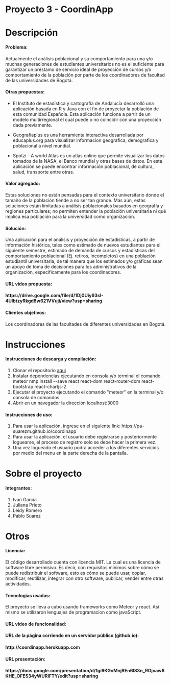 # Proyecto 3 - CoordinApp
# Descripción
<h4>Problema:</h4>
Actualmente el análisis poblacional y su comportamiento para una y/o muchas generaciones de estudiantes universitarios no es el suficiente para garantizar un préstamo de servicio ideal de proyección de cursos y/o comportamiento de la población por parte de los coordinadores de facultad de las universidades de Bogotá.<br>
<h4>Otras propuestas:</h4>

- El Instituto de estadística y cartografía de Andalucía desarrolló una aplicación basada en R y Java con el fin de proyectar la población de esta comunidad Española. Esta aplicación funciona a partir de un modelo multirregional el cual puede o no coincidir con una proyección dada previamente.

- Geografiaplus es una herramienta interactiva desarrollada por educaplus.org para visualizar informacion geografica, demografica y poblacional a nivel mundial.

- Spotzi - A world Atlas es un atlas online que permite visualizar los datos tomados de la NASA, el Banco mundial y otras bases de datos. En esta aplicación se puede encontrar información poblacional, de cultura, salud, transporte entre otras.

<h4>Valor agregado:</h4>
Estas soluciones no están pensadas para el contexto universitario donde el tamaño de la población tiende a no ser tan grande. Más aún, estas soluciones están limitadas a análisis poblacionales basados en geografía y regiones particulares; no permiten entender la población universitaria ni qué implica esa población para la universidad como organización.<br>

<h4>Solución:</h4>
Una aplicación para el análisis y proyección de estadísticas, a partir de información histórica, tales como estimado de nuevos estudiantes para el siguiente semestre, estimado de demanda de cursos y estadísticas del comportamiento poblacional (Ej. retiros, incompletos) en una población estudiantil universitaria, de tal manera que los estimados y/o gráficas sean un apoyo de toma de decisiones para los administrativos de la organización, específicamente para los coordinadores.<br>
<h4>URL video propuesta:<h4>
https://drive.google.com/file/d/1Dj0Uiy93sI-4UlbtzyRkgd8w621VVuji/view?usp=sharing
<h4>Clientes objetivos:</h4>
Los coordinadores de las facultades de diferentes universidades en Bogotá.

# Instrucciones
<h4>Instrucciones de descarga y compilación:</h4>
<ol>
  <li>Clonar el repositorio <a href="https://github.com/pa-suarezm/coordinapp">aqui</a></li>
  <li>Instalar dependencias ejecutando en consola y/o terminal el comando meteor nmp install --save react react-dom react-router-dom react-bootstrap react-chartjs-2</li>
  <li>Ejecutar el proyecto ejecutando el comando "meteor" en la terminal y/o consola de comandos</li>
  <li>Abrir en un navegador la dirección localhost:3000</li>
</ol>

<h4>Instrucciones de uso:</h4>
<ol>
  <li>Para usar la aplicación, ingrese en el siguiente link: https://pa-suarezm.github.io/coordinapp</li>
  <li>Para usar la aplicación, el usuario debe registrarse y posteriormente loguearse, el proceso de registro solo se debe hacer la primera vez.</li>
  <li>Una vez logueado el usuario podra acceder a los diferentes servicios por medio del menu en la parte derecha de la pantalla.</li>
</ol> 

# Sobre el proyecto
<h4>Integrantes:</h4>
<ol>
  <li>Ivan Garcia</li>
  <li>Juliana Prieto</li>
  <li>Leidy Romero</li>
  <li>Pablo Suarez</li>
</ol> 

# Otros
<h4>Licencia:</h4>
El código desarrollado cuenta con licencia MIT. La cual es una licencia de software libre permisivo. Es decir, con requisitos mínimos sobre cómo se puede redistribuir el software, esto es cómo se puede usar, copiar, modificar, reutilizar, integrar con otro software, publicar, vender entre otras actividades.

<h4>Tecnologias usadas:</h4>
El proyecto se lleva a cabo usando frameworks como Meteor y react. Así mismo se utilizaron lenguajes de programacion como javaScript.
<h4>URL video de funcionalidad:<h4>
  
<h4>URL de la página corriendo en un servidor público (github.io):<h4>
http://coordinapp.herokuapp.com

<h4>URL presentación:<h4>
https://docs.google.com/presentation/d/1gi9KGvMnjREn6l83n_ROjvaw6KHE_OFES34yWURlFTY/edit?usp=sharing
